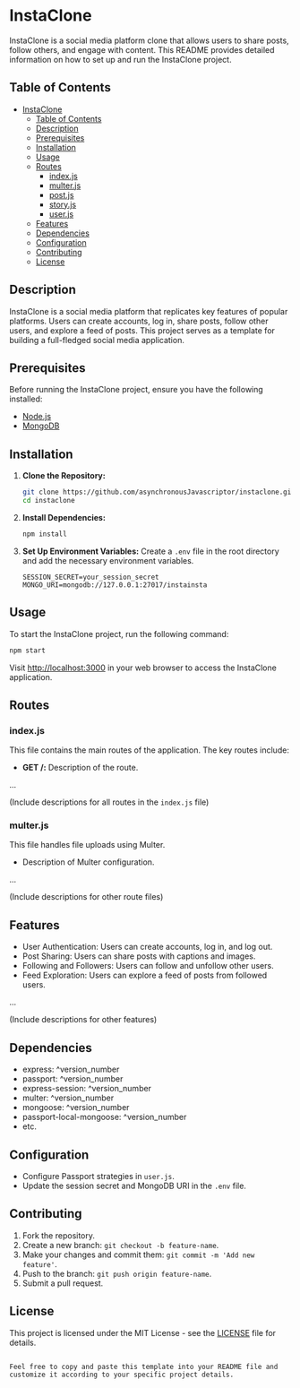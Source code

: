 
# InstaClone

InstaClone is a social media platform clone that allows users to share posts, follow others, and engage with content. This README provides detailed information on how to set up and run the InstaClone project.

## Table of Contents

- [InstaClone](#instaclone)
  - [Table of Contents](#table-of-contents)
  - [Description](#description)
  - [Prerequisites](#prerequisites)
  - [Installation](#installation)
  - [Usage](#usage)
  - [Routes](#routes)
    - [index.js](#indexjs)
    - [multer.js](#multerjs)
    - [post.js](#postjs)
    - [story.js](#storyjs)
    - [user.js](#userjs)
  - [Features](#features)
  - [Dependencies](#dependencies)
  - [Configuration](#configuration)
  - [Contributing](#contributing)
  - [License](#license)

## Description

InstaClone is a social media platform that replicates key features of popular platforms. Users can create accounts, log in, share posts, follow other users, and explore a feed of posts. This project serves as a template for building a full-fledged social media application.

## Prerequisites

Before running the InstaClone project, ensure you have the following installed:

- [Node.js](https://nodejs.org/)
- [MongoDB](https://www.mongodb.com/try/download/community)

## Installation

1. **Clone the Repository:**
   ```bash
   git clone https://github.com/asynchronousJavascriptor/instaclone.git
   cd instaclone
   ```

2. **Install Dependencies:**
   ```bash
   npm install
   ```

3. **Set Up Environment Variables:**
   Create a `.env` file in the root directory and add the necessary environment variables.

   ```env
   SESSION_SECRET=your_session_secret
   MONGO_URI=mongodb://127.0.0.1:27017/instainsta
   ```

## Usage

To start the InstaClone project, run the following command:

```bash
npm start
```

Visit [http://localhost:3000](http://localhost:3000) in your web browser to access the InstaClone application.

## Routes

### index.js

This file contains the main routes of the application. The key routes include:

- **GET /:**
  Description of the route.

...

(Include descriptions for all routes in the `index.js` file)

### multer.js

This file handles file uploads using Multer.

- Description of Multer configuration.

...

(Include descriptions for other route files)

## Features

- User Authentication: Users can create accounts, log in, and log out.
- Post Sharing: Users can share posts with captions and images.
- Following and Followers: Users can follow and unfollow other users.
- Feed Exploration: Users can explore a feed of posts from followed users.

...

(Include descriptions for other features)

## Dependencies

- express: ^version_number
- passport: ^version_number
- express-session: ^version_number
- multer: ^version_number
- mongoose: ^version_number
- passport-local-mongoose: ^version_number
- etc.

## Configuration

- Configure Passport strategies in `user.js`.
- Update the session secret and MongoDB URI in the `.env` file.

## Contributing

1. Fork the repository.
2. Create a new branch: `git checkout -b feature-name`.
3. Make your changes and commit them: `git commit -m 'Add new feature'`.
4. Push to the branch: `git push origin feature-name`.
5. Submit a pull request.

## License

This project is licensed under the MIT License - see the [LICENSE](LICENSE) file for details.
```

Feel free to copy and paste this template into your README file and customize it according to your specific project details.